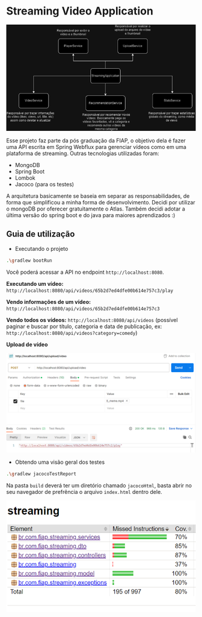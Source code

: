# Streaming Video Application

![Arquitetura geral](arch.png)

Esse projeto faz parte da pós graduação da FIAP, o objetivo dela é fazer uma API escrita em Spring Webflux para gerenciar vídeos como em uma plataforma de streaming.  Outras tecnologias utilizadas foram:

- MongoDB
- Spring Boot
- Lombok
- Jacoco (para os testes)

A arquitetura basicamente se baseia em separar as responsabilidades, de forma que simplificou a minha forma de desenvolvimento. Decidi por utilizar o mongoDB por oferecer gratuitamente o Atlas. Também decidi adotar a última versão do spring boot e do java para maiores aprendizados :)

## Guia de utilização

- Executando o projeto

``` bash
.\gradlew bootRun
```

Você poderá acessar a API no endpoint `http://localhost:8080`.

**Executando um vídeo:** `http://localhost:8080/api/videos/65b2d7ed4dfe00b614e757c3/play`

**Vendo informações de um vídeo:**
`http://localhost:8080/api/videos/65b2d7ed4dfe00b614e757c3`

**Vendo todos os vídeos:**
`http://localhost:8080/api/videos` (possível paginar e buscar por título, categoria e data de publicação, ex: `http://localhost:8080/api/videos?category=comedy`)

**Upload de vídeo**

![Postman](postman.png)

- Obtendo uma visão geral dos testes

``` bash
.\gradlew jacocoTestReport
```

Na pasta `build` deverá ter um diretório chamado `jacocoHtml`, basta abrir no seu navegador de prefrência o arquivo `index.html` dentro dele.

![Jacoco](jacoco.png)